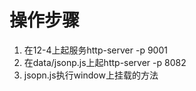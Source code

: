 # 操作步骤
1. 在12-4上起服务http-server -p 9001
2. 在data/jsonp.js上起http-server -p 8082
3. jsopn.js执行window上挂载的方法